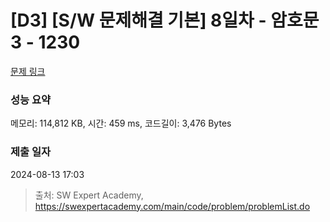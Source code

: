 # [D3] [S/W 문제해결 기본] 8일차 - 암호문3 - 1230 

[문제 링크](https://swexpertacademy.com/main/code/problem/problemDetail.do?contestProbId=AV14zIwqAHwCFAYD) 

### 성능 요약

메모리: 114,812 KB, 시간: 459 ms, 코드길이: 3,476 Bytes

### 제출 일자

2024-08-13 17:03



> 출처: SW Expert Academy, https://swexpertacademy.com/main/code/problem/problemList.do